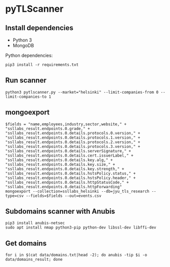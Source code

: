 # pyTLScanner

## Install dependencies

- Python 3
- MongoDB

Python dependencies:

    pip3 install -r requirements.txt

## Run scanner

    python3 pytlscanner.py --market="helsinki" --limit-companies-from 0 --limit-companies-to 1

## mongoexport

    $fields = "name,employees,industry,sector,website," +
    "ssllabs_result.endpoints.0.grade," +
    "ssllabs_result.endpoints.0.details.protocols.0.version," +
    "ssllabs_result.endpoints.0.details.protocols.1.version," +
    "ssllabs_result.endpoints.0.details.protocols.2.version," +
    "ssllabs_result.endpoints.0.details.protocols.3.version," +
    "ssllabs_result.endpoints.0.details.serverSignature," +
    "ssllabs_result.endpoints.0.details.cert.issuerLabel," +
    "ssllabs_result.endpoints.0.details.key.alg," +
    "ssllabs_result.endpoints.0.details.key.size," +
    "ssllabs_result.endpoints.0.details.key.strength," +
    "ssllabs_result.endpoints.0.details.hstsPolicy.status," +
    "ssllabs_result.endpoints.0.details.hstsPolicy.header," +
    "ssllabs_result.endpoints.0.details.httpStatusCode," +
    "ssllabs_result.endpoints.0.details.httpForwarding"
    mongoexport --collection=ssllabs_helsinki --db=jyu_tls_research --type=csv --fields=$fields --out=events.csv


## Subdomains scanner with Anubis

    pip3 install anubis-netsec
    sudo apt install nmap python3-pip python-dev libssl-dev libffi-dev

## Get domains

    for i in $(cat data/domains.txt|head -2); do anubis -tip $i -o data/domains_result; done


